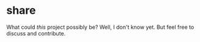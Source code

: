 # share

What could *this* project possibly be?
Well, I don't know yet. But feel free to discuss and contribute.

